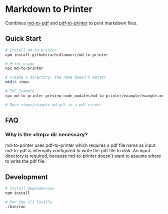 # Markdown to Printer

Combines [md-to-pdf](https://www.npmjs.com/package/md-to-pdf) and [pdf-to-printer](https://www.npmjs.com/package/pdf-to-printer) to print markdown files.

## Quick Start

```sh
# Install md-to-printer
npm install github:rachidlamouri/md-to-printer

# Print usage
npx md-to-printer

# Create a directory; the name doesn't matter
mkdir <tmp>

# PDF Example
npx md-to-printer preview node_modules/md-to-printer/example/example.md <tmp> node_modules/md-to-printer/example/example.css

# Open <tmp>/example.md.pdf in a pdf viewer
```

## FAQ

### Why is the \<tmp\> dir necessary?

md-to-printer uses pdf-to-printer which requires a pdf file name as input. md-to-pdf is internally configured to write the pdf file to disk. An input directory is required, because md-to-printer doesn't want to assume where to write the pdf file.

## Development

```sh
# Install dependencies
npm install

# Run the cli locally
./bin/run
```
